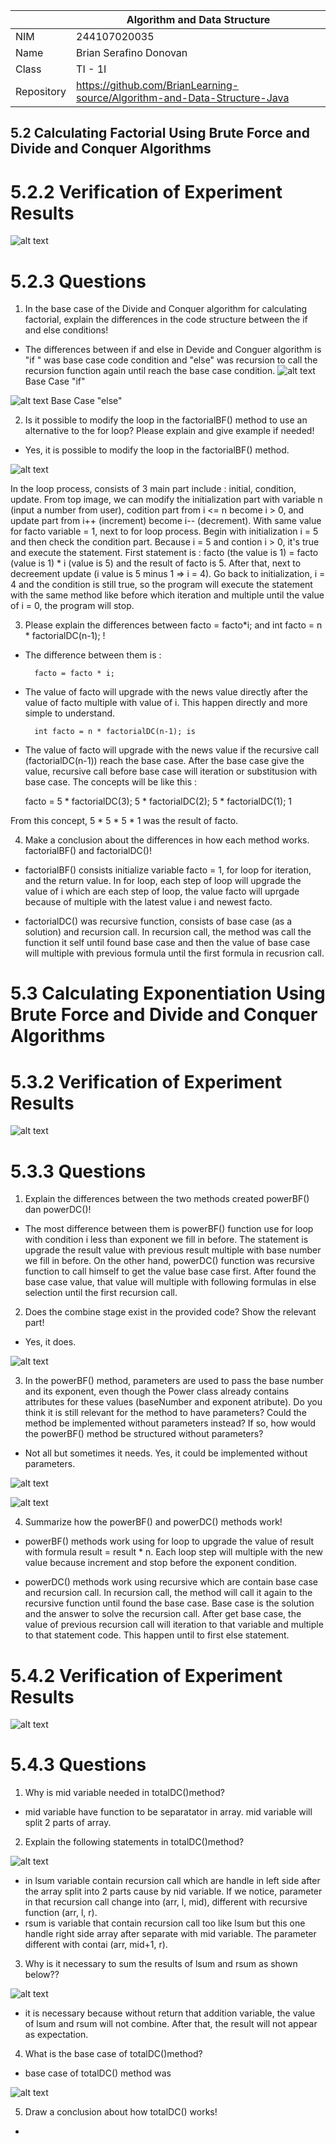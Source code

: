 |  | Algorithm and Data Structure |
|--|--|
| NIM | 244107020035 |
| Name |  Brian Serafino Donovan |
| Class | TI - 1I |
| Repository | https://github.com/BrianLearning-source/Algorithm-and-Data-Structure-Java |

## 5.2 Calculating Factorial Using Brute Force and Divide and Conquer Algorithms

# 5.2.2 Verification of Experiment Results

![alt text](https://github.com/BrianLearning-source/Algorithm-and-Data-Structure-Java/blob/d80c1bfc655d5a9050a66c02ffa7271f06322901/Jobsheet5/images/experimentResult5.2.2.png)

# 5.2.3 Questions

1. In the base case of the Divide and Conquer algorithm for calculating factorial, explain the differences in the code structure between the if and else conditions!

- The differences between  if  and  else  in Devide and Conguer algorithm is "if " was base case code condition and "else" was recursion to call the recursion function again until reach the base case condition. 
![alt text](baseCaseFaktorial)
Base Case "if"

![alt text](recursioncall)
Base Case "else"

2. Is it possible to modify the loop in the factorialBF() method to use an alternative to the for loop? Please explain and give example if needed!

- Yes, it is possible to modify the loop in the factorialBF() method.
  
![alt text](https://github.com/BrianLearning-source/Algorithm-and-Data-Structure-Java/blob/d80c1bfc655d5a9050a66c02ffa7271f06322901/Jobsheet5/images/modifyFactorialBF().png)

In the loop process, consists of 3 main part include : initial, condition, update. From top image, we can modify the initialization part with variable n (input a number from user), codition part from i <= n become i > 0, and update part from i++ (increment) become i-- (decrement). With same value for facto variable = 1, next to for loop process. Begin with initialization i = 5 and then check the condition part. Because i = 5 and contion i > 0, it's true and execute the statement. First statement is : facto (the value is 1) = facto (value is 1) * i (value is 5) and the result of facto is 5. After that, next to decreement update (i value is 5 minus 1 => i = 4). Go back to initialization, i = 4 and the condition is still true, so the program will execute the statement with the same method like before which iteration and multiple until the value of i = 0, the program will stop. 

3. Please explain the differences between facto = facto*i; and int facto = n * factorialDC(n-1); !

- The difference between them is :

        facto = facto * i; 

- The value of facto will upgrade with the news value directly after the value of facto multiple with value of i. This happen directly and more simple to understand.

        int facto = n * factorialDC(n-1); is 

- The value of facto will upgrade with the news value if the recursive call (factorialDC(n-1)) reach the base case. After the base case give the value, recursive call before base case will iteration or substitusion with base case. The concepts will be like this : 

    facto = 5 * factorialDC(3);
                    5 * factorialDC(2);
                            5 * factorialDC(1);
                                    1

From this concept, 5 * 5 * 5 * 1 was the result of facto.
                                            
4. Make a conclusion about the differences in how each method works. factorialBF() and factorialDC()!

- factorialBF() consists  initialize variable facto = 1, for loop for iteration, and the return value. In for loop, each step of loop will upgrade the value of i which are each step of loop, the value facto will uprgade because of multiple with the latest value i and newest facto. 

- factorialDC() was recursive function, consists of base case (as a solution) and recursion call. In recursion call, the method was call the function it self until found base case and then the value of base case will multiple with previous formula until the first formula in recusrion call.

# 5.3 Calculating Exponentiation Using Brute Force and Divide and Conquer Algorithms

# 5.3.2 Verification of Experiment Results

![alt text](https://github.com/BrianLearning-source/Algorithm-and-Data-Structure-Java/blob/d80c1bfc655d5a9050a66c02ffa7271f06322901/Jobsheet5/images/ExperimentResult5.3.2.png)

# 5.3.3 Questions

1. Explain the differences between the two methods created powerBF() dan powerDC()!

- The most difference between them is powerBF() function use for loop with condition i less than exponent we fill in before. The statement is upgrade the result value with previous result multiple with base number we fill in before. On the other hand, powerDC() function was recursive function to call himself to get the value base case first. After found the base case value, that value will multiple with following formulas in else selection until the first recursion call.

2. Does the combine stage exist in the provided code? Show the relevant part!

- Yes, it does. 

![alt text](https://github.com/BrianLearning-source/Algorithm-and-Data-Structure-Java/blob/d80c1bfc655d5a9050a66c02ffa7271f06322901/Jobsheet5/images/Question2.5.3.3.png)

3. In the powerBF() method, parameters are used to pass the base number and its exponent, even though the Power class already contains attributes for these values (baseNumber and exponent atribute). Do you think it is still relevant for the method to have parameters? Could the method be implemented without parameters instead? If so, how would the powerBF() method be structured without parameters?

- Not all but sometimes it needs. Yes, it could be implemented without parameters. 

![alt text](https://github.com/BrianLearning-source/Algorithm-and-Data-Structure-Java/blob/d80c1bfc655d5a9050a66c02ffa7271f06322901/Jobsheet5/images/Question%203.5.3.3.png)

![alt text](https://github.com/BrianLearning-source/Algorithm-and-Data-Structure-Java/blob/d80c1bfc655d5a9050a66c02ffa7271f06322901/Jobsheet5/images/Question%203.1.5.3.3.png)

4. Summarize how the powerBF() and powerDC() methods work!

- powerBF() methods work using for loop to upgrade the value of result with formula result = result * n. Each loop step will multiple with the new value because increment and stop before the exponent condition.

- powerDC() methods work using recursive which are contain base case and recursion call. In recursion call, the method will call it again to the recursive function until found the base case. Base case is the solution and the answer to solve the recursion call. After get base case, the value of previous recursion call will iteration to that variable and multiple to that statement code. This happen until to first else statement. 

# 5.4.2 Verification of Experiment Results

![alt text](https://github.com/BrianLearning-source/Algorithm-and-Data-Structure-Java/blob/d80c1bfc655d5a9050a66c02ffa7271f06322901/Jobsheet5/images/answer5.4.2.png)

# 5.4.3 Questions

1. Why is mid variable needed in totalDC()method?

- mid variable have function to be separatator in array. mid variable will split 2 parts of array.

2. Explain the following statements in totalDC()method?

![alt text](https://github.com/BrianLearning-source/Algorithm-and-Data-Structure-Java/blob/d80c1bfc655d5a9050a66c02ffa7271f06322901/Jobsheet5/images/question1.5.4.3.png)

- in lsum variable contain recursion call which are handle in left side after the array split into 2 parts cause by nid variable. If we notice, parameter in that recursion call change into (arr, l, mid), different with recursive function (arr, l, r).
- rsum is variable that contain recursion call too like lsum but this one handle right side array after separate with mid variable. The parameter different with contai (arr, mid+1, r).

3. Why is it necessary to sum the results of lsum and rsum as shown below??

![alt text](https://github.com/BrianLearning-source/Algorithm-and-Data-Structure-Java/blob/d80c1bfc655d5a9050a66c02ffa7271f06322901/Jobsheet5/images/question3.5.4.3.png)

- it is necessary because without return that addition variable, the value of lsum and rsum will not combine. After that, the result will not appear as expectation. 

4. What is the base case of totalDC()method?

- base case of totalDC() method was 

![alt text](https://github.com/BrianLearning-source/Algorithm-and-Data-Structure-Java/blob/beabaca4010530637819640257c03bb0155379b5/Jobsheet5/images/answer4.5.4.3.png)

5. Draw a conclusion about how totalDC() works!

- 

